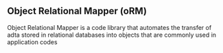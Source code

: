 ## Object Relational Mapper (oRM)

Object Relational Mapper  is a code library that automates the transfer of adta stored in relational databases into objects that are
commonly used in application codes
